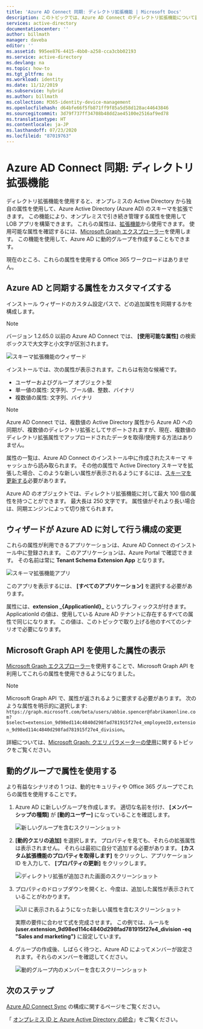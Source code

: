 ```yaml
---
title: 'Azure AD Connect 同期: ディレクトリ拡張機能 | Microsoft Docs'
description: このトピックでは、Azure AD Connect のディレクトリ拡張機能について説明します。
services: active-directory
documentationcenter: ''
author: billmath
manager: daveba
editor: ''
ms.assetid: 995ee876-4415-4bb0-a258-cca3cbb02193
ms.service: active-directory
ms.devlang: na
ms.topic: how-to
ms.tgt_pltfrm: na
ms.workload: identity
ms.date: 11/12/2019
ms.subservice: hybrid
ms.author: billmath
ms.collection: M365-identity-device-management
ms.openlocfilehash: d64bfe66f5fb871ff9f85a5d58d128ac44643846
ms.sourcegitcommit: 3d79f737ff34708b48dd2ae45100e2516af9ed78
ms.translationtype: HT
ms.contentlocale: ja-JP
ms.lasthandoff: 07/23/2020
ms.locfileid: "87019763"
---
```

# <a name="azure-ad-connect-sync-directory-extensions"></a>Azure AD Connect 同期: ディレクトリ拡張機能
ディレクトリ拡張機能を使用すると、オンプレミスの Active Directory から独自の属性を使用して、Azure Active Directory (Azure AD) のスキーマを拡張できます。 この機能により、オンプレミスで引き続き管理する属性を使用して LOB アプリを構築できます。 これらの属性は、[拡張機能](https://docs.microsoft.com/graph/extensibility-overview
)から使用できます。 使用可能な属性を確認するには、[Microsoft Graph エクスプローラー](https://developer.microsoft.com/graph/graph-explorer)を使用します。 この機能を使用して、Azure AD に動的グループを作成することもできます。

現在のところ、これらの属性を使用する Office 365 ワークロードはありません。

## <a name="customize-which-attributes-to-synchronize-with-azure-ad"></a>Azure AD と同期する属性をカスタマイズする

インストール ウィザードのカスタム設定パスで、どの追加属性を同期するかを構成します。

> [!NOTE]
> バージョン 1.2.65.0 以前の Azure AD Connect では、 **[使用可能な属性]** の検索ボックスで大文字と小文字が区別されます。

![スキーマ拡張機能のウィザード](./media/how-to-connect-sync-feature-directory-extensions/extension2.png)  

インストールでは、次の属性が表示されます。これらは有効な候補です。

* ユーザーおよびグループ オブジェクト型
* 単一値の属性: 文字列、ブール値、整数、バイナリ
* 複数値の属性: 文字列、バイナリ


>[!NOTE]
> Azure AD Connect では、複数値の Active Directory 属性から Azure AD への同期が、複数値のディレクトリ拡張としてサポートされますが、現在、複数値のディレクトリ拡張属性でアップロードされたデータを取得/使用する方法はありません。

属性の一覧は、Azure AD Connect のインストール中に作成されたスキーマ キャッシュから読み取られます。 その他の属性で Active Directory スキーマを拡張した場合、このような新しい属性が表示されるようにするには、[スキーマを更新する](how-to-connect-installation-wizard.md#refresh-directory-schema)必要があります。

Azure AD のオブジェクトでは、ディレクトリ拡張機能に対して最大 100 個の属性を持つことができます。 最大長は 250 文字です。 属性値がそれより長い場合は、同期エンジンによって切り捨てられます。

## <a name="configuration-changes-in-azure-ad-made-by-the-wizard"></a>ウィザードが Azure AD に対して行う構成の変更

これらの属性が利用できるアプリケーションは、Azure AD Connect のインストール中に登録されます。 このアプリケーションは、Azure Portal で確認できます。 その名前は常に **Tenant Schema Extension App** となります。

![スキーマ拡張機能アプリ](./media/how-to-connect-sync-feature-directory-extensions/extension3new.png)

このアプリを表示するには、 **[すべてのアプリケーション]** を選択する必要があります。

属性には、**extension \_{ApplicationId}\_** というプレフィックスが付きます。 ApplicationId の値は、使用している Azure AD テナントに存在するすべての属性で同じになります。 この値は、このトピックで取り上げる他のすべてのシナリオで必要になります。

## <a name="viewing-attributes-using-the-microsoft-graph-api"></a>Microsoft Graph API を使用した属性の表示

[Microsoft Graph エクスプローラー](https://developer.microsoft.com/graph/graph-explorer#)を使用することで、Microsoft Graph API を利用してこれらの属性を使用できるようになりました。

>[!NOTE]
> Microsoft Graph API で、属性が返されるように要求する必要があります。 次のような属性を明示的に選択します: `https://graph.microsoft.com/beta/users/abbie.spencer@fabrikamonline.com?$select=extension_9d98ed114c4840d298fad781915f27e4_employeeID,extension_9d98ed114c4840d298fad781915f27e4_division`。
>
> 詳細については、[Microsoft Graph: クエリ パラメーターの使用](https://developer.microsoft.com/graph/docs/concepts/query_parameters#select-parameter)に関するトピックをご覧ください。

## <a name="use-the-attributes-in-dynamic-groups"></a>動的グループで属性を使用する

より有益なシナリオの 1 つは、動的セキュリティや Office 365 グループでこれらの属性を使用することです。

1. Azure AD に新しいグループを作成します。 適切な名前を付け、 **[メンバーシップの種類]** が **[動的ユーザー]** になっていることを確認します。

   ![新しいグループを含むスクリーンショット](./media/how-to-connect-sync-feature-directory-extensions/dynamicgroup1.png)

2. **[動的クエリの追加]** を選択します。 プロパティを見ても、それらの拡張属性は表示されません。 それらは最初に自分で追加する必要があります。 **[カスタム拡張機能のプロパティを取得します]** をクリックし、アプリケーション ID を入力して、 **[プロパティの更新]** をクリックします。

   ![ディレクトリ拡張が追加された画面のスクリーンショット](./media/how-to-connect-sync-feature-directory-extensions/dynamicgroup2.png) 

3. プロパティのドロップダウンを開くと、今度は、追加した属性が表示されていることがわかります。

   ![UI に表示されるようになった新しい属性を含むスクリーンショット](./media/how-to-connect-sync-feature-directory-extensions/dynamicgroup3.png)

   実際の要件に合わせて式を完成させます。 この例では、ルールを **(user.extension_9d98ed114c4840d298fad781915f27e4_division -eq "Sales and marketing")** に設定しています。

4. グループの作成後、しばらく待つと、Azure AD によってメンバーが設定されます。それらのメンバーを確認してください。

   ![動的グループ内のメンバーを含むスクリーンショット](./media/how-to-connect-sync-feature-directory-extensions/dynamicgroup4.png)  

## <a name="next-steps"></a>次のステップ
[Azure AD Connect Sync](how-to-connect-sync-whatis.md) の構成に関するページをご覧ください。

「 [オンプレミス ID と Azure Active Directory の統合](whatis-hybrid-identity.md)」をご覧ください。

